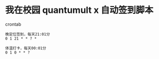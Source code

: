# 我在校园 quantumult x 自动签到脚本

crontab

```crontab
晚定位签到，每天21:01分
0 1 21 * * ? *

体温打卡，每天00:01分
0 1 0 * * ?
```
